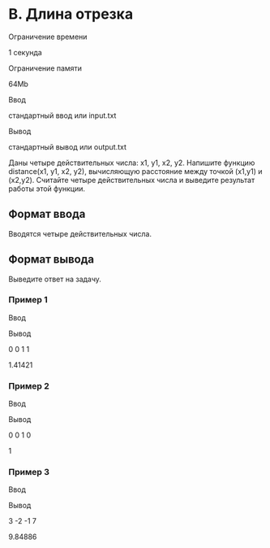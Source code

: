 B. Длина отрезка
================

Ограничение времени

1 секунда

Ограничение памяти

64Mb

Ввод

стандартный ввод или input.txt

Вывод

стандартный вывод или output.txt

Даны четыре действительных числа: x1, y1, x2, y2. Напишите функцию distance(x1, y1, x2, y2), вычисляющую расстояние между точкой (x1,y1) и (x2,y2). Считайте четыре действительных числа и выведите результат работы этой функции.

Формат ввода
------------

Вводятся четыре действительных числа.

Формат вывода
-------------

Выведите ответ на задачу.

### Пример 1

Ввод

Вывод

0
0
1
1

1.41421

### Пример 2

Ввод

Вывод

0
0
1
0

1

### Пример 3

Ввод

Вывод

3
-2
-1
7

9.84886